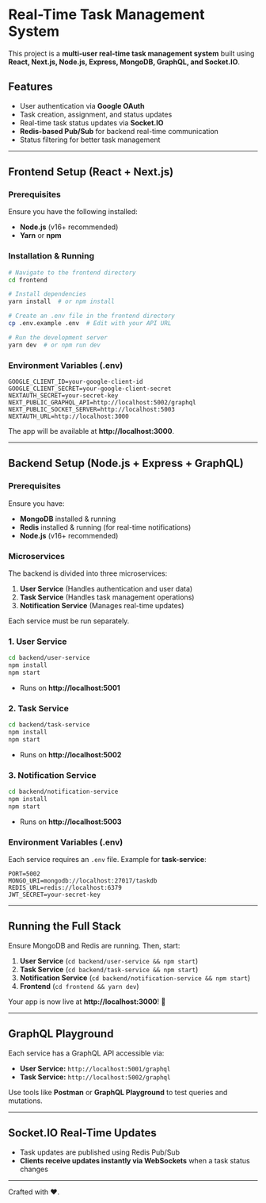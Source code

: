 # Real-Time Task Management System

This project is a **multi-user real-time task management system** built using **React, Next.js, Node.js, Express, MongoDB, GraphQL, and Socket.IO**.

## Features
- User authentication via **Google OAuth**
- Task creation, assignment, and status updates
- Real-time task status updates via **Socket.IO**
- **Redis-based Pub/Sub** for backend real-time communication
- Status filtering for better task management

---

## **Frontend Setup** (React + Next.js)

### Prerequisites
Ensure you have the following installed:
- **Node.js** (v16+ recommended)
- **Yarn** or **npm**

### Installation & Running
```sh
# Navigate to the frontend directory
cd frontend

# Install dependencies
yarn install  # or npm install

# Create an .env file in the frontend directory
cp .env.example .env  # Edit with your API URL

# Run the development server
yarn dev  # or npm run dev
```
### Environment Variables (.env)
```env
GOOGLE_CLIENT_ID=your-google-client-id
GOOGLE_CLIENT_SECRET=your-google-client-secret
NEXTAUTH_SECRET=your-secret-key
NEXT_PUBLIC_GRAPHQL_API=http://localhost:5002/graphql
NEXT_PUBLIC_SOCKET_SERVER=http://localhost:5003
NEXTAUTH_URL=http://localhost:3000
```
The app will be available at **http://localhost:3000**.

---

## **Backend Setup** (Node.js + Express + GraphQL)

### Prerequisites
Ensure you have:
- **MongoDB** installed & running
- **Redis** installed & running (for real-time notifications)
- **Node.js** (v16+ recommended)

### Microservices
The backend is divided into three microservices:
1. **User Service** (Handles authentication and user data)
2. **Task Service** (Handles task management operations)
3. **Notification Service** (Manages real-time updates)

Each service must be run separately.

### **1. User Service**
```sh
cd backend/user-service
npm install
npm start
```
- Runs on **http://localhost:5001**

### **2. Task Service**
```sh
cd backend/task-service
npm install
npm start
```
- Runs on **http://localhost:5002**

### **3. Notification Service**
```sh
cd backend/notification-service
npm install
npm start
```
- Runs on **http://localhost:5003**

### **Environment Variables (.env)**
Each service requires an `.env` file. Example for **task-service**:
```env
PORT=5002
MONGO_URI=mongodb://localhost:27017/taskdb
REDIS_URL=redis://localhost:6379
JWT_SECRET=your-secret-key
```

---

## **Running the Full Stack**
Ensure MongoDB and Redis are running. Then, start:
1. **User Service** (`cd backend/user-service && npm start`)
2. **Task Service** (`cd backend/task-service && npm start`)
3. **Notification Service** (`cd backend/notification-service && npm start`)
4. **Frontend** (`cd frontend && yarn dev`)

Your app is now live at **http://localhost:3000**! 🚀

---

## **GraphQL Playground**
Each service has a GraphQL API accessible via:
- **User Service:** `http://localhost:5001/graphql`
- **Task Service:** `http://localhost:5002/graphql`

Use tools like **Postman** or **GraphQL Playground** to test queries and mutations.

---

## **Socket.IO Real-Time Updates**
- Task updates are published using Redis Pub/Sub
- **Clients receive updates instantly via WebSockets** when a task status changes

---

Crafted with ❤️.